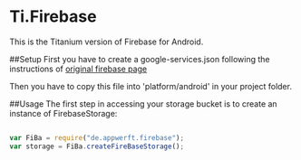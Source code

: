 Ti.Firebase
===========

This is the Titanium version of Firebase for Android.

##Setup
First you have to create a google-services.json following the instructions of [original firebase page](https://firebase.google.com/docs/android/setup)

Then you have to copy this file into 'platform/android' in your project folder.

##Usage
The first step in accessing your storage bucket is to create an instance of FirebaseStorage:

```javascript

var FiBa = require("de.appwerft.firebase");
var storage = FiBa.createFireBaseStorage();
``` 